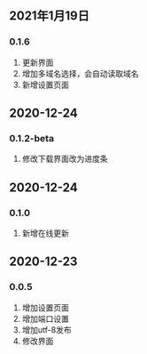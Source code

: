 ## 2021年1月19日
### 0.1.6
1. 更新界面
2. 增加多域名选择，会自动读取域名
3. 新增设置页面

## 2020-12-24
### 0.1.2-beta
1. 修改下载界面改为进度条

## 2020-12-24
### 0.1.0
1. 新增在线更新

## 2020-12-23
### 0.0.5
1. 增加设置页面
2. 增加端口设置
3. 增加utf-8发布
4. 修改界面